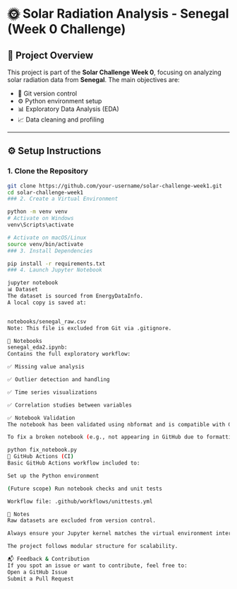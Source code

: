 # 🌞 Solar Radiation Analysis - Senegal (Week 0 Challenge)

## 📌 Project Overview

This project is part of the **Solar Challenge Week 0**, focusing on analyzing solar radiation data from **Senegal**. The main objectives are:

- 📁 Git version control  
- ⚙️ Python environment setup  
- 📊 Exploratory Data Analysis (EDA)  
- 📈 Data cleaning and profiling  

---



## ⚙️ Setup Instructions

### 1. Clone the Repository

```bash
git clone https://github.com/your-username/solar-challenge-week1.git
cd solar-challenge-week1
### 2. Create a Virtual Environment

python -m venv venv
# Activate on Windows
venv\Scripts\activate

# Activate on macOS/Linux
source venv/bin/activate
### 3. Install Dependencies

pip install -r requirements.txt
### 4. Launch Jupyter Notebook

jupyter notebook
📊 Dataset
The dataset is sourced from EnergyDataInfo.
A local copy is saved at:


notebooks/senegal_raw.csv
Note: This file is excluded from Git via .gitignore.

📒 Notebooks
senegal_eda2.ipynb:
Contains the full exploratory workflow:

✅ Missing value analysis

✅ Outlier detection and handling

✅ Time series visualizations

✅ Correlation studies between variables

✅ Notebook Validation
The notebook has been validated using nbformat and is compatible with GitHub rendering.

To fix a broken notebook (e.g., not appearing in GitHub due to formatting issues), run:

python fix_notebook.py
🧪 GitHub Actions (CI)
Basic GitHub Actions workflow included to:

Set up the Python environment

(Future scope) Run notebook checks and unit tests

Workflow file: .github/workflows/unittests.yml

🚧 Notes
Raw datasets are excluded from version control.

Always ensure your Jupyter kernel matches the virtual environment interpreter.

The project follows modular structure for scalability.

📬 Feedback & Contribution
If you spot an issue or want to contribute, feel free to:
Open a GitHub Issue
Submit a Pull Request
